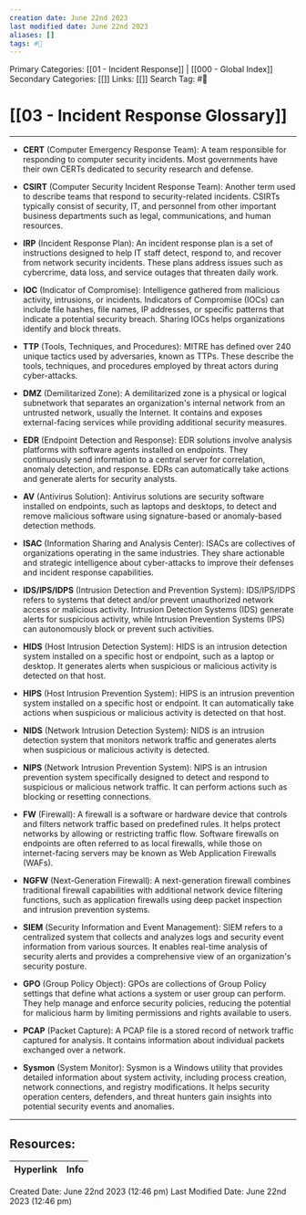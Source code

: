 ```yaml
---
creation date: June 22nd 2023
last modified date: June 22nd 2023
aliases: []
tags: #📖
---
```


Primary Categories: [[01 - Incident Response]] | [[000 - Global Index]] 
Secondary Categories: [[]] 
Links: [[]] 
Search Tag: #📖  

# [[03 - Incident Response Glossary]]  
---

- **CERT** (Computer Emergency Response Team): A team responsible for responding to computer security incidents. Most governments have their own CERTs dedicated to security research and defense.

- **CSIRT** (Computer Security Incident Response Team): Another term used to describe teams that respond to security-related incidents. CSIRTs typically consist of security, IT, and personnel from other important business departments such as legal, communications, and human resources.

- **IRP** (Incident Response Plan): An incident response plan is a set of instructions designed to help IT staff detect, respond to, and recover from network security incidents. These plans address issues such as cybercrime, data loss, and service outages that threaten daily work.

- **IOC** (Indicator of Compromise): Intelligence gathered from malicious activity, intrusions, or incidents. Indicators of Compromise (IOCs) can include file hashes, file names, IP addresses, or specific patterns that indicate a potential security breach. Sharing IOCs helps organizations identify and block threats.

- **TTP** (Tools, Techniques, and Procedures): MITRE has defined over 240 unique tactics used by adversaries, known as TTPs. These describe the tools, techniques, and procedures employed by threat actors during cyber-attacks.

- **DMZ** (Demilitarized Zone): A demilitarized zone is a physical or logical subnetwork that separates an organization's internal network from an untrusted network, usually the Internet. It contains and exposes external-facing services while providing additional security measures.

- **EDR** (Endpoint Detection and Response): EDR solutions involve analysis platforms with software agents installed on endpoints. They continuously send information to a central server for correlation, anomaly detection, and response. EDRs can automatically take actions and generate alerts for security analysts.

- **AV** (Antivirus Solution): Antivirus solutions are security software installed on endpoints, such as laptops and desktops, to detect and remove malicious software using signature-based or anomaly-based detection methods.

- **ISAC** (Information Sharing and Analysis Center): ISACs are collectives of organizations operating in the same industries. They share actionable and strategic intelligence about cyber-attacks to improve their defenses and incident response capabilities.

- **IDS/IPS/IDPS** (Intrusion Detection and Prevention System): IDS/IPS/IDPS refers to systems that detect and/or prevent unauthorized network access or malicious activity. Intrusion Detection Systems (IDS) generate alerts for suspicious activity, while Intrusion Prevention Systems (IPS) can autonomously block or prevent such activities.

- **HIDS** (Host Intrusion Detection System): HIDS is an intrusion detection system installed on a specific host or endpoint, such as a laptop or desktop. It generates alerts when suspicious or malicious activity is detected on that host.

- **HIPS** (Host Intrusion Prevention System): HIPS is an intrusion prevention system installed on a specific host or endpoint. It can automatically take actions when suspicious or malicious activity is detected on that host.

- **NIDS** (Network Intrusion Detection System): NIDS is an intrusion detection system that monitors network traffic and generates alerts when suspicious or malicious activity is detected.

- **NIPS** (Network Intrusion Prevention System): NIPS is an intrusion prevention system specifically designed to detect and respond to suspicious or malicious network traffic. It can perform actions such as blocking or resetting connections.

- **FW** (Firewall): A firewall is a software or hardware device that controls and filters network traffic based on predefined rules. It helps protect networks by allowing or restricting traffic flow. Software firewalls on endpoints are often referred to as local firewalls, while those on internet-facing servers may be known as Web Application Firewalls (WAFs).

- **NGFW** (Next-Generation Firewall): A next-generation firewall combines traditional firewall capabilities with additional network device filtering functions, such as application firewalls using deep packet inspection and intrusion prevention systems.

- **SIEM** (Security Information and Event Management): SIEM refers to a centralized system that collects and analyzes logs and security event information from various sources. It enables real-time analysis of security alerts and provides a comprehensive view of an organization's security posture.

- **GPO** (Group Policy Object): GPOs are collections of Group Policy settings that define what actions a system or user group can perform. They help manage and enforce security policies, reducing the potential for malicious harm by limiting permissions and rights available to users.

- **PCAP** (Packet Capture): A PCAP file is a stored record of network traffic captured for analysis. It contains information about individual packets exchanged over a network.

- **Sysmon** (System Monitor): Sysmon is a Windows utility that provides detailed information about system activity, including process creation, network connections, and registry modifications. It helps security operation centers, defenders, and threat hunters gain insights into potential security events and anomalies.



___

## Resources:

| Hyperlink | Info |
| --------- | ---- |


Created Date: June 22nd 2023 (12:46 pm) 
Last Modified Date: June 22nd 2023 (12:46 pm)
